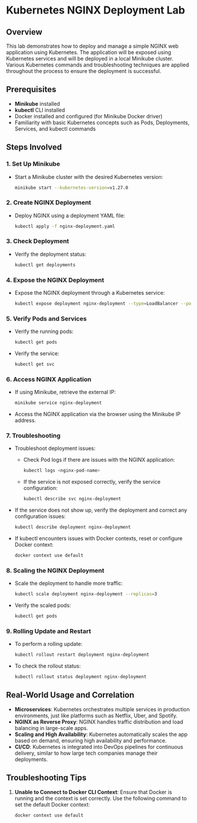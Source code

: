 # Kubernetes NGINX Deployment Lab

## Overview

This lab demonstrates how to deploy and manage a simple NGINX web application using Kubernetes. The application will be exposed using Kubernetes services and will be deployed in a local Minikube cluster. Various Kubernetes commands and troubleshooting techniques are applied throughout the process to ensure the deployment is successful.

## Prerequisites

- **Minikube** installed
- **kubectl** CLI installed
- Docker installed and configured (for Minikube Docker driver)
- Familiarity with basic Kubernetes concepts such as Pods, Deployments, Services, and kubectl commands

## Steps Involved

### 1. **Set Up Minikube**
   - Start a Minikube cluster with the desired Kubernetes version:
     ```bash
     minikube start --kubernetes-version=v1.27.0
     ```

### 2. **Create NGINX Deployment**
   - Deploy NGINX using a deployment YAML file:
     ```bash
     kubectl apply -f nginx-deployment.yaml
     ```

### 3. **Check Deployment**
   - Verify the deployment status:
     ```bash
     kubectl get deployments
     ```

### 4. **Expose the NGINX Deployment**
   - Expose the NGINX deployment through a Kubernetes service:
     ```bash
     kubectl expose deployment nginx-deployment --type=LoadBalancer --port=80 --target-port=80
     ```

### 5. **Verify Pods and Services**
   - Verify the running pods:
     ```bash
     kubectl get pods
     ```
   - Verify the service:
     ```bash
     kubectl get svc
     ```

### 6. **Access NGINX Application**
   - If using Minikube, retrieve the external IP:
     ```bash
     minikube service nginx-deployment
     ```
   - Access the NGINX application via the browser using the Minikube IP address.

### 7. **Troubleshooting**
   - Troubleshoot deployment issues:
     - Check Pod logs if there are issues with the NGINX application:
       ```bash
       kubectl logs <nginx-pod-name>
       ```
     - If the service is not exposed correctly, verify the service configuration:
       ```bash
       kubectl describe svc nginx-deployment
       ```

   - If the service does not show up, verify the deployment and correct any configuration issues:
     ```bash
     kubectl describe deployment nginx-deployment
     ```

   - If kubectl encounters issues with Docker contexts, reset or configure Docker context:
     ```bash
     docker context use default
     ```

### 8. **Scaling the NGINX Deployment**
   - Scale the deployment to handle more traffic:
     ```bash
     kubectl scale deployment nginx-deployment --replicas=3
     ```
   - Verify the scaled pods:
     ```bash
     kubectl get pods
     ```

### 9. **Rolling Update and Restart**
   - To perform a rolling update:
     ```bash
     kubectl rollout restart deployment nginx-deployment
     ```

   - To check the rollout status:
     ```bash
     kubectl rollout status deployment nginx-deployment
     ```

## Real-World Usage and Correlation

- **Microservices**: Kubernetes orchestrates multiple services in production environments, just like platforms such as Netflix, Uber, and Spotify.
- **NGINX as Reverse Proxy**: NGINX handles traffic distribution and load balancing in large-scale apps.
- **Scaling and High Availability**: Kubernetes automatically scales the app based on demand, ensuring high availability and performance.
- **CI/CD**: Kubernetes is integrated into DevOps pipelines for continuous delivery, similar to how large tech companies manage their deployments.
  
## Troubleshooting Tips

1. **Unable to Connect to Docker CLI Context**: Ensure that Docker is running and the context is set correctly. Use the following command to set the default Docker context:
   ```bash
   docker context use default
